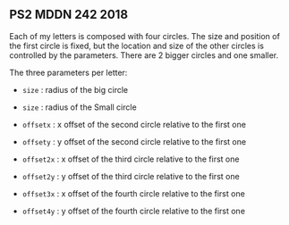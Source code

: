 ## PS2 MDDN 242 2018

Each of my letters is composed with four circles. The size and position of the first circle is fixed, but the location and size of the other circles is controlled by the parameters. There are 2 bigger circles and one smaller.

The three parameters per letter:
  * `size` : radius of the big circle
  * `size` : radius of the Small circle

  * `offsetx` : x offset of the second circle relative to the first one
  * `offsety` : y offset of the second circle relative to the first one

  * `offset2x` : x offset of the third circle relative to the first one
  * `offset2y` : y offset of the third circle relative to the first one

  * `offset3x` : x offset of the fourth circle relative to the first one
  * `offset4y` : y offset of the fourth circle relative to the first one


